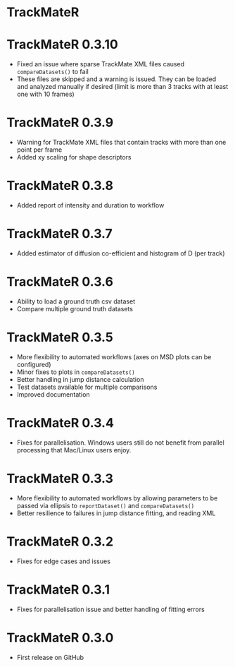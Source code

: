 # TrackMateR

# TrackMateR 0.3.10

- Fixed an issue where sparse TrackMate XML files caused `compareDatasets()` to fail
- These files are skipped and a warning is issued. They can be loaded and analyzed manually if desired (limit is more than 3 tracks with at least one with 10 frames)

# TrackMateR 0.3.9

- Warning for TrackMate XML files that contain tracks with more than one point per frame
- Added xy scaling for shape descriptors

# TrackMateR 0.3.8

- Added report of intensity and duration to workflow

# TrackMateR 0.3.7

- Added estimator of diffusion co-efficient and histogram of D (per track)

# TrackMateR 0.3.6

- Ability to load a ground truth csv dataset
- Compare multiple ground truth datasets

# TrackMateR 0.3.5

- More flexibility to automated workflows (axes on MSD plots can be configured)
- Minor fixes to plots in `compareDatasets()`
- Better handling in jump distance calculation
- Test datasets available for multiple comparisons
- Improved documentation

# TrackMateR 0.3.4

- Fixes for parallelisation. Windows users still do not benefit from parallel processing that Mac/Linux users enjoy.

# TrackMateR 0.3.3

- More flexibility to automated workflows by allowing parameters to be passed via ellipsis to `reportDataset()` and `compareDatasets()`
- Better resilience to failures in jump distance fitting, and reading XML

# TrackMateR 0.3.2

- Fixes for edge cases and issues

# TrackMateR 0.3.1

- Fixes for parallelisation issue and better handling of fitting errors

# TrackMateR 0.3.0

- First release on GitHub
